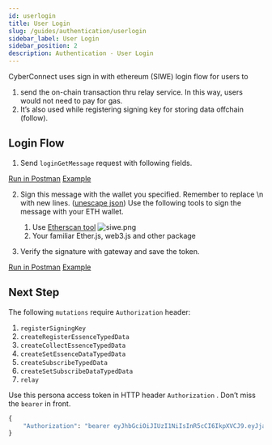 ```yaml
---
id: userlogin
title: User Login
slug: /guides/authentication/userlogin
sidebar_label: User Login
sidebar_position: 2
description: Authentication - User Login
---
```


CyberConnect uses sign in with ethereum (SIWE) login flow for users to

1. send the on-chain transaction thru relay service. In this way, users would not need to pay for gas.
2. It’s also used while registering signing key for storing data offchain (follow).

## Login Flow

1. Send `loginGetMessage` request with following fields.

[Run in Postman](https://www.postman.com/cyberconnect-v2/workspace/cyberconnect-v2/request/20133006-65a1a72b-22e5-4a54-be1d-b1b91dba31ac) [Example](https://www.postman.com/cyberconnect-v2/workspace/cyberconnect-v2/example/20133006-8d396a05-d7cc-4385-9fd4-acb7fa4306a0)

2. Sign this message with the wallet you specified. Remember to replace \n with new lines. ([unescape json](https://www.freeformatter.com/json-escape.html#before-output)) Use the following tools to sign the message with your ETH wallet.

   1. Use [Etherscan tool](https://etherscan.io/verifiedSignatures#)
      ![siwe.png](/img/v2/siwe.png)
   2. Your familiar Ether.js, web3.js and other package

3. Verify the signature with gateway and save the token.

[Run in Postman](https://www.postman.com/cyberconnect-v2/workspace/cyberconnect-v2/request/20133006-1d6e0771-8200-45d0-8d63-be0ef2091752) [Example](https://www.postman.com/cyberconnect-v2/workspace/cyberconnect-v2/example/20133006-62493db6-fdda-4d78-af2b-5486e35d0a0d)

## Next Step

The following `mutations` require `Authorization` header:

1. `registerSigningKey`
2. `createRegisterEssenceTypedData`
3. `createCollectEssenceTypedData`
4. `createSetEssenceDataTypedData`
5. `createSubscribeTypedData`
6. `createSetSubscribeDataTypedData`
7. `relay`

Use this persona access token in HTTP header `Authorization` . Don’t miss the `bearer` in front.

```graphql
{
	"Authorization": "bearer eyJhbGciOiJIUzI1NiIsInR5cCI6IkpXVCJ9.eyJjaGFpbl9pZCI6MSwiZG9tYWluIjoiY3liZXJjb25uZWN0Lm1lIiwiYWRkcmVzcyI6IjB4OTI3ZjM1NTExNzcyMWUwRThBN2I1ZUEyMDAwMmI2NUI4YTU1MTg5MCIsImlzcyI6IkN5YmVyQ29ubmVjdCIsImV4cCI6MTY2NTA4NDU2MywiaWF0IjoxNjYyNDkyNTYzfQ.X3Y-gTTnsmpNRqkZ3vAAv3UOnHBb5WH5EZ2sOcJRPnw"
}
```
